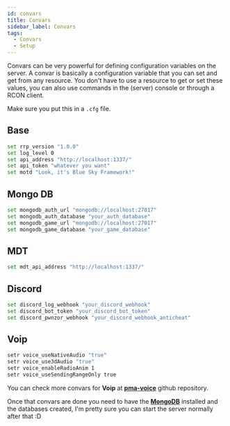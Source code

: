 ```yaml
---
id: convars
title: Convars
sidebar_label: Convars
tags: 
  - Convars
  - Setup
---
```


Convars can be very powerful for defining configuration variables on the server. A convar is basically a configuration variable that you can set and get from any resource. You don't have to use a resource to get or set these values, you can also use commands in the (server) console or through a RCON client.

Make sure you put this in a `.cfg` file.

## Base
```bash
set rrp_version "1.0.0"
set log_level 0
set api_address "http://localhost:1337/"
set api_token "whatever you want"
set motd "Look, it's Blue Sky Framework!"
```

## Mongo DB
```bash
set mongodb_auth_url "mongodb://localhost:27017"
set mongodb_auth_database "your_auth_database"
set mongodb_game_url "mongodb://localhost:27017"
set mongodb_game_database "your_game_database"
```

## MDT
```bash
set mdt_api_address "http://localhost:1337/"
```

## Discord
```bash
set discord_log_webhook "your_discord_webhook"
set discord_bot_token "your_discord_bot_token"
set discord_pwnzor_webhook "your_discord_webhook_anticheat"
```

## Voip
```bash
setr voice_useNativeAudio "true"
setr voice_use3dAudio "true"
setr voice_enableRadioAnim 1
setr voice_useSendingRangeOnly true
```

You can check more convars for **Voip** at [**pma-voice**](https://github.com/AvarianKnight/pma-voice) github repository.

Once that convars are done you need to have the [**MongoDB**](https://www.mongodb.com/) installed and the databases created, I'm pretty sure you can start the server normally after that :D